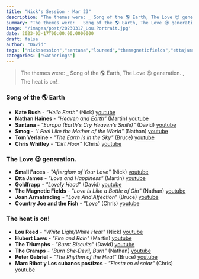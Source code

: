 ```yaml
---
title: "Nick's Session - Mar 23"
description: "The themes were: _ Song of the 🌎 Earth, The Love 😍 generation. , The heat is on!_"
summary: "The themes were: _ Song of the 🌎 Earth, The Love 😍 generation. , The heat is on!_"
image: "/images/post/20230317_Lou.Portrait.jpg"
date: 2023-03-17T00:00:00.0000000
draft: false
author: "David"
tags: ["nickssession","santana","loureed","themagneticfields","ettajames","marcribot","countryjoeandthefish","katebush","goldfrapp","thecramps","smallfaces","nathanhaines","chriswhitley","petergabriel","joanarmatrading","smog","hubertlaws","tomverlaine","thetriumphs","loscubanospostizos","youtube"]
categories: ["Gatherings"]
---
```

> The themes were: _ Song of the 🌎 Earth, The Love 😍 generation. , The heat is on!_
###  Song of the 🌎 Earth
- **Kate Bush** - _"Hello Earth"_ (Nick) [youtube](https://www.youtube.com/watch?v=U7QCtPZ3pTg)
- **Nathan Haines** - _"Heaven and Earth"_ (Martin) [youtube](https://www.youtube.com/watch?v=zMlYVF4OlVA)
- **Santana** - _"Europa (Earth's Cry Heaven's Smile)"_ (David) [youtube](https://www.youtube.com/watch?v=SgciQ2FF-RM)
- **Smog** - _"I Feel Like the Mother of the World"_ (Nathan) [youtube](https://www.youtube.com/watch?v=Rae76PA_xkU)
- **Tom Verlaine** - _"The Earth Is in the Sky"_ (Bruce) [youtube](https://www.youtube.com/watch?v=_p_9hHpUhKo)
- **Chris Whitley** - _"Dirt Floor"_ (Chris) [youtube](https://www.youtube.com/watch?v=Y85fXmbNm7Q)
### The Love 😍 generation. 
- **Small Faces** - _"Afterglow of Your Love"_ (Nick) [youtube](https://www.youtube.com/watch?v=pQ4KOqY6HEY)
- **Etta James** - _"Love and Happiness"_ (Martin) [youtube](https://www.youtube.com/watch?v=ipN_OYn0AWI)
- **Goldfrapp** - _"Lovely Head"_ (David) [youtube](https://www.youtube.com/watch?v=KHM4PrHqNCo)
- **The Magnetic Fields** - _"Love Is Like a Bottle of Gin"_ (Nathan) [youtube](https://www.youtube.com/watch?v=Qnf_Ui0nMaw)
- **Joan Armatrading** - _"Love And Affection"_ (Bruce) [youtube](https://www.youtube.com/watch?v=pWFKKtvAvak)
- **Country Joe and the Fish** - _"Love"_ (Chris) [youtube](https://www.youtube.com/watch?v=efAFJGQTvK0)
### The heat is on!
- **Lou Reed** - _"White Light/White Heat"_ (Nick) [youtube](https://www.youtube.com/watch?v=wY1TdzTO_8A)
- **Hubert Laws** - _"Fire and Rain"_ (Martin) [youtube](https://www.youtube.com/watch?v=WLf6kcvHlQM)
- **The Triumphs** - _"Burnt Biscuits"_ (David) [youtube](https://www.youtube.com/watch?v=x_OqRuShMno)
- **The Cramps** - _"Burn She‐Devil, Burn"_ (Nathan) [youtube](https://www.youtube.com/watch?v=Htu3dj7xcQg)
- **Peter Gabriel** - _"The Rhythm of the Heat"_ (Bruce) [youtube](https://www.youtube.com/watch?v=rzwMe-3XVn4)
- **Marc Ribot y Los cubanos postizos** - _"Fiesta en el solar"_ (Chris) [youtube](https://www.youtube.com/watch?v=_6Wfp2bPs_M)
